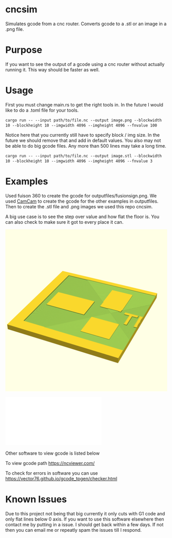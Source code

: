 # cncsim

Simulates gcode from a cnc router. Converts gcode to a .stl or an image in a .png file.

# Purpose

If you want to see the output of a gcode using a cnc router without actually running it. This way should be faster as well.


# Usage

First you must change main.rs to get the right tools in. In the future I would like to do a .toml file for your tools.

```
cargo run -- --input path/to/file.nc --output image.png --blockwidth 10 --blockheight 10 --imgwidth 4096 --imgheight 4096 --fnvalue 100
```

Notice here that you currently still have to specify block / img size. In the future we should remove that and add in default values.
You also may not be able to do big gcode files. Any more than 500 lines may take a long time.
```
cargo run -- --input path/to/file.nc --output image.stl --blockwidth 10 --blockheight 10 --imgwidth 4096 --imgheight 4096 --fnvalue 3
```

# Examples

Used fuison 360 to create the gcode for outputfiles/fusionsign.png.
We used [CamCam](https://github.com/Monksc/camcam) to create the gcode for the other examples in outputfiles.
Then to create the .stl file and .png images we used this repo cncsim.

A big use case is to see the step over value and how flat the floor is. You can also check to make sure it got to every place it can.

![Diamond created with camcam software](/outputfiles/camcamsign.png)

![Square created with camcam software](/outputfiles/camcamsquare.stl)

Other software to view gcode is listed below

To view gcode path https://ncviewer.com/

To check for errors in software you can use https://vector76.github.io/gcode_tpgen/checker.html

# Known Issues

Due to this project not being that big currently it only cuts with G1 code and only flat lines below 0 axis. If you want to use this software elsewhere then
contact me by putting in a issue. I should get back within a few days. If not then you can email me or repeatly spam the issues till I respond.

